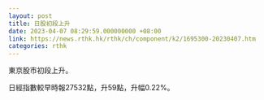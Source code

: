 ```yaml
---
layout: post
title: 日股初段上升
date: 2023-04-07 08:29:59.000000000 +08:00
link: https://news.rthk.hk/rthk/ch/component/k2/1695300-20230407.htm
categories: rthk
---
```


東京股市初段上升。

日經指數較早時報27532點，升59點，升幅0.22%。
